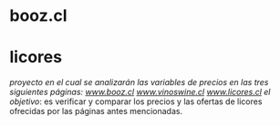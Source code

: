 # booz.cl
# licores
*proyecto en el cual se analizarán las variables de precios en las tres siguientes páginas: www.booz.cl www.vinoswine.cl www.licores.cl* 
*el objetivo*: es verificar y comparar los precios y las ofertas de licores ofrecidas por las páginas antes mencionadas.
